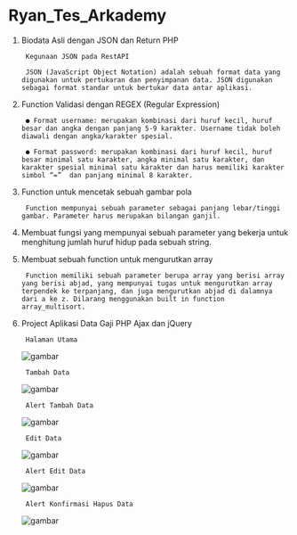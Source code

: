 # Ryan_Tes_Arkademy
1. Biodata Asli dengan JSON dan Return PHP

        Kegunaan JSON pada RestAPI

        JSON (JavaScript Object Notation) adalah sebuah format data yang digunakan untuk pertukaran dan penyimpanan data. JSON digunakan sebagai format standar untuk bertukar data antar aplikasi.

2. Function Validasi dengan REGEX (Regular Expression)

        ● Format username: merupakan kombinasi dari huruf kecil, huruf besar dan angka dengan panjang 5-9 karakter. Username tidak boleh diawali dengan angka/karakter spesial.

        ● Format password: merupakan kombinasi dari huruf kecil, huruf besar minimal satu karakter, angka minimal satu karakter, dan karakter spesial minimal satu karakter dan harus memiliki karakter simbol “=”  dan panjang minimal 8 karakter.

3. Function untuk mencetak sebuah gambar pola

        Function mempunyai sebuah parameter sebagai panjang lebar/tinggi gambar. Parameter harus merupakan bilangan ganjil.

4. Membuat fungsi yang mempunyai sebuah parameter yang bekerja untuk menghitung jumlah huruf hidup pada sebuah string.

5. Membuat sebuah function untuk mengurutkan array

        Function memiliki sebuah parameter berupa array yang berisi array yang berisi abjad, yang mempunyai tugas untuk mengurutkan array terpendek ke terpanjang, dan juga mengurutkan abjad di dalamnya dari a ke z. Dilarang menggunakan built in function array_multisort.

6. Project Aplikasi Data Gaji PHP Ajax dan jQuery
        
        Halaman Utama
      ![gambar](https://user-images.githubusercontent.com/52070105/61992539-f3467580-b089-11e9-823f-002070bd7fdb.png)
        
        Tambah Data
      ![gambar](https://user-images.githubusercontent.com/52070105/61992665-7e743b00-b08b-11e9-8e65-01b046c031eb.png)
        
        Alert Tambah Data
      ![gambar](https://user-images.githubusercontent.com/52070105/61992567-4ae4e100-b08a-11e9-985c-cdc8f6017b9a.png)
        
        Edit Data
      ![gambar](https://user-images.githubusercontent.com/52070105/61992574-78ca2580-b08a-11e9-895b-700854f7d862.png)
        
        Alert Edit Data
      ![gambar](https://user-images.githubusercontent.com/52070105/61992593-aca54b00-b08a-11e9-8de4-478e4c2a7c4e.png)
        
        Alert Konfirmasi Hapus Data
      ![gambar](https://user-images.githubusercontent.com/52070105/61992608-d78f9f00-b08a-11e9-8296-1fef85d1e23e.png)


